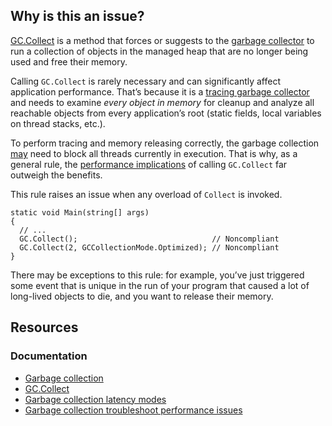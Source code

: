 ## Why is this an issue?

[GC.Collect](https://learn.microsoft.com/en-us/dotnet/api/system.gc.collect) is a method that forces or suggests to the [garbage collector](https://learn.microsoft.com/en-us/dotnet/standard/garbage-collection/) to run a collection of objects in the managed heap
that are no longer being used and free their memory.

Calling `GC.Collect` is rarely necessary and can significantly affect application performance. That’s because it is a [tracing garbage collector](https://en.wikipedia.org/wiki/Tracing_garbage_collection) and needs to examine *every object in memory* for
cleanup and analyze all reachable objects from every application’s root (static fields, local variables on thread stacks, etc.).

To perform tracing and memory releasing correctly, the garbage collection [may](https://learn.microsoft.com/en-us/dotnet/standard/garbage-collection/latency) need to block all threads currently in execution. That is
why, as a general rule, the [performance implications](https://learn.microsoft.com/en-us/dotnet/standard/garbage-collection/performance#troubleshoot-performance-issues)
of calling `GC.Collect` far outweigh the benefits.

This rule raises an issue when any overload of `Collect` is invoked.

    static void Main(string[] args)
    {
      // ...
      GC.Collect();                              // Noncompliant
      GC.Collect(2, GCCollectionMode.Optimized); // Noncompliant
    }

There may be exceptions to this rule: for example, you’ve just triggered some event that is unique in the run of your program that caused a lot of
long-lived objects to die, and you want to release their memory.

## Resources

### Documentation

-  [Garbage collection](https://learn.microsoft.com/en-us/dotnet/standard/garbage-collection/)
-  [GC.Collect](https://learn.microsoft.com/en-us/dotnet/api/system.gc.collect)
-  [Garbage collection latency modes](https://learn.microsoft.com/en-us/dotnet/standard/garbage-collection/latency)
-  [Garbage collection
  troubleshoot performance issues](https://learn.microsoft.com/en-us/dotnet/standard/garbage-collection/performance#troubleshoot-performance-issues)